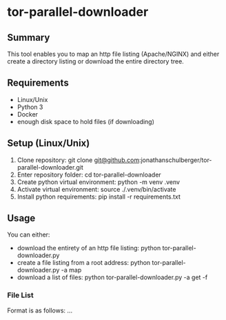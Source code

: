 # tor-parallel-downloader

## Summary
This tool enables you to map an http file listing (Apache/NGINX) and either create a directory listing or download the entire directory tree.

## Requirements
- Linux/Unix
- Python 3
- Docker
- enough disk space to hold files (if downloading)

## Setup (Linux/Unix)
1) Clone repository: git clone git@github.com:jonathanschulberger/tor-parallel-downloader.git
2) Enter repository folder: cd tor-parallel-downloader
3) Create python virtual environment: python -m venv .venv
4) Activate virtual environment: source ./.venv/bin/activate
5) Install python requirements: pip install -r requirements.txt

## Usage
You can either:
- download the entirety of an http file listing: python tor-parallel-downloader.py
- create a file listing from a root address: python tor-parallel-downloader.py -a map
- download a list of files: python tor-parallel-downloader.py -a get -f <file-list>

### File List
Format is as follows:
<file-link-1>
<file-link-2>
...
